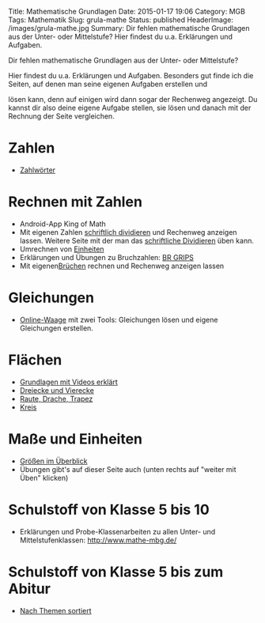 Title: Mathematische Grundlagen
Date: 2015-01-17 19:06
Category: MGB
Tags: Mathematik
Slug: grula-mathe
Status: published
HeaderImage: /images/grula-mathe.jpg
Summary: Dir fehlen mathematische Grundlagen aus der Unter- oder Mittelstufe? Hier findest du u.a. Erklärungen und Aufgaben.

Dir fehlen mathematische Grundlagen aus der Unter- oder Mittelstufe?
<!--more-->Hier findest du u.a. Erklärungen und Aufgaben. Besonders gut finde ich die Seiten, auf denen man seine eigenen Aufgaben erstellen und
lösen kann, denn auf einigen wird dann sogar der Rechenweg angezeigt. Du
kannst dir also deine eigene Aufgabe stellen, sie lösen und danach mit
der Rechnung der Seite vergleichen.

Zahlen
======

-   [Zahlwörter](http://www.arndt-bruenner.de/mathe/scripts/zahlwoerter.htm)

Rechnen mit Zahlen
==================

-   Android-App King of Math
-   Mit eigenen Zahlen [schriftlich
    dividieren](http://www.arndt-bruenner.de/mathe/scripts/dividieren1.htm)
    und Rechenweg anzeigen lassen. Weitere Seite mit der man das
    [schriftliche
    Dividieren](http://www.calculino.com/de/schule/schriftliche-division_rechner.html)
    üben kann.
-   Umrechnen von
    [Einheiten](http://www.arndt-bruenner.de/mathe/scripts/einheitenueben.htm)
-   Erklärungen und Übungen zu Bruchzahlen: [BR
    GRIPS](http://www.br.de/grips/faecher/grips-mathe/index.html)
-   Mit
    eigenen[Brüchen](http://www.arndt-bruenner.de/mathe/scripts/bruchrechnung2.htm)
    rechnen und Rechenweg anzeigen lassen

Gleichungen
===========

-   [Online-Waage](http://nlvm.usu.edu/en/nav/frames_asid_201_g_3_t_2.html)
    mit zwei Tools: Gleichungen lösen und eigene Gleichungen erstellen.

Flächen
=======

-   [Grundlagen mit Videos
    erklärt](http://mediabox.br-online.de/boxen/grips_m16_umfang-grundlagen_02/html/index.html)
-   [Dreiecke und
    Vierecke](http://www.mathe-mbg.de/6-klasse/stoff/88-flaecheninhalt-von-dreiecken-und-vierecken)
-   [Raute, Drache,
    Trapez](http://ne.lo-net2.de/selbstlernmaterial/m/s1ge/fi/fiindex.html)
-   [Kreis](http://www.mathe-mbg.de/8-klasse/stoff/118-kreisflaechen)

Maße und Einheiten
==================

-   [Größen im
    Überblick](https://www.br.de/grips/faecher/grips-mathe/15-groessen110.html)
-   Übungen gibt's auf dieser Seite auch (unten rechts auf "weiter mit
    Üben" klicken)

Schulstoff von Klasse 5 bis 10
==============================

-   Erklärungen und Probe-Klassenarbeiten zu allen Unter- und
    Mittelstufenklassen: <http://www.mathe-mbg.de/>

Schulstoff von Klasse 5 bis zum Abitur
======================================

-   [Nach Themen
    sortiert](http://ne.lo-net2.de/selbstlernmaterial/index.html)
